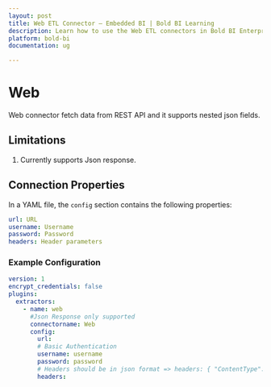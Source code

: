 ```yaml
---
layout: post
title: Web ETL Connector – Embedded BI | Bold BI Learning
description: Learn how to use the Web ETL connectors in Bold BI Enterprise Edition. Discover simple steps to integrate data smoothly and make the most of your analytics.
platform: bold-bi
documentation: ug

---
```


# Web

Web connector fetch data from REST API and it supports nested json fields. 

## Limitations

1. Currently supports Json response.

   
## Connection Properties

In a YAML file, the `config` section contains the following properties:

```yaml
url: URL
username: Username
password: Password
headers: Header parameters
```


### Example Configuration

```yaml
version: 1
encrypt_credentials: false
plugins:
  extractors:
    - name: web
      #Json Response only supported
      connectorname: Web
      config:
        url: 
        # Basic Authentication
        username: username 
        password: password
        # Headers should be in json format => headers: { "ContentType": "application/json", "x-api-key": "somevalue" } 
        headers:
```
